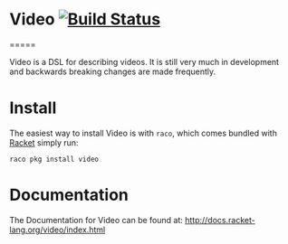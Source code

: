 # Video [![Build Status](https://travis-ci.org/LeifAndersen/racket-video.svg?branch=master)](https://travis-ci.org/LeifAndersen/racket-video)
=====

Video is a DSL for describing videos. It is still very much in development and backwards breaking changes are made frequently.

Install
=======

The easiest way to install Video is with `raco`, which comes bundled with [Racket][1] simply run:

```
raco pkg install video
```

Documentation
=============
The Documentation for Video can be found at: http://docs.racket-lang.org/video/index.html

[1]: https://racket-lang.org
